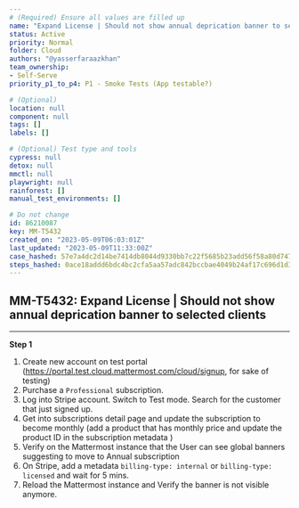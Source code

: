 ```yaml
---
# (Required) Ensure all values are filled up
name: "Expand License | Should not show annual deprication banner to selected clients"
status: Active
priority: Normal
folder: Cloud
authors: "@yasserfaraazkhan"
team_ownership: 
- Self-Serve
priority_p1_to_p4: P1 - Smoke Tests (App testable?)

# (Optional)
location: null
component: null
tags: []
labels: []

# (Optional) Test type and tools
cypress: null
detox: null
mmctl: null
playwright: null
rainforest: []
manual_test_environments: []

# Do not change
id: 86210087
key: MM-T5432
created_on: "2023-05-09T06:03:01Z"
last_updated: "2023-05-09T11:33:00Z"
case_hashed: 57e7a4dc2d14be7414db8044d9330bb7c22f5685b23add56f58a80d7478e6ce11881483cfcb7692ced3a64a4bfcfdb6c
steps_hashed: 0ace18addd6bdc4bc2cfa5aa57adc842bccbae4049b24af17c696d1d3fca9ec2e33bdba5ca0d23ca8d72362705cba073
---
```


<!-- (Auto-generated) Based on frontmatter's "key" and "name" -->

## MM-T5432: Expand License | Should not show annual deprication banner to selected clients

---

**Step 1**

1. Create new account on test portal (<https://portal.test.cloud.mattermost.com/cloud/signup>, for sake of testing)
2. Purchase a `Professional` subscription.
3. Log into Stripe account. Switch to Test mode. Search for the customer that just signed up.
4. Get into subscriptions detail page and update the subscription to become monthly (add a product that has monthly price and update the product ID in the subscription metadata )
5. Verify on the Mattermost instance that the User can see global banners suggesting to move to Annual subscription
6. On Stripe, add a metadata `billing-type: internal` or `billing-type: licensed` and wait for 5 mins.
7. Reload the Mattermost instance and Verify the banner is not visible anymore.
